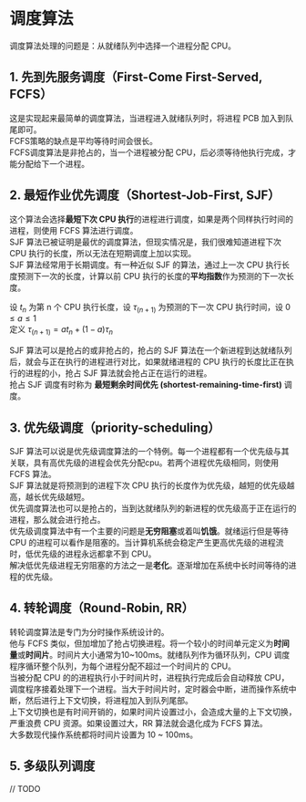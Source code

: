 # 调度算法

调度算法处理的问题是：从就绪队列中选择一个进程分配 CPU。

## 1. 先到先服务调度（First-Come First-Served, FCFS）
这是实现起来最简单的调度算法，当进程进入就绪队列时，将进程 PCB 加入到队尾即可。     
FCFS策略的缺点是平均等待时间会很长。   
FCFS调度算法是非抢占的，当一个进程被分配 CPU，后必须等待他执行完成，才能分配给下一个进程。  


## 2. 最短作业优先调度（Shortest-Job-First, SJF）
这个算法会选择**最短下次 CPU 执行**的进程进行调度，如果是两个同样执行时间的进程，则使用 FCFS 算法进行调度。     
SJF 算法已被证明是最优的调度算法，但现实情况是，我们很难知道进程下次 CPU 执行的长度，所以无法在短期调度上加以实现。     
SJF 算法经常用于长期调度。有一种近似 SJF 的算法，通过上一次 CPU 执行长度预测下一次的长度，计算以前 CPU 执行的长度的**平均指数**作为预测的下一次长度。       

设 $t_n$ 为第 n 个 CPU 执行长度，设 $τ_(n+1)$  为预测的下一次 CPU 执行时间，设 $0≤a≤1$      
定义 $τ_(n+1)=at_n+(1−a) τ_n$     

SJF 算法可以是抢占的或非抢占的，抢占的 SJF 算法在一个新进程到达就绪队列后，就会与正在执行的进程进行对比，如果就绪进程的 CPU 执行的长度比正在执行的进程的小，抢占 SJF 算法就会抢占正在运行的进程。       
抢占 SJF 调度有时称为 **最短剩余时间优先 (shortest-remaining-time-first)** 调度。       

## 3. 优先级调度（priority-scheduling）
SJF 算法可以说是优先级调度算法的一个特例。每一个进程都有一个优先级与其关联，具有高优先级的进程会优先分配cpu。若两个进程优先级相同，则使用 FCFS 算法。       
SJF 算法就是将预测到的进程下次 CPU 执行的长度作为优先级，越短的优先级越高，越长优先级越短。     
优先调度算法也可以是抢占的，当到达就绪队列的新进程的优先级高于正在运行的进程，那么就会进行抢占。        
优先级调度算法中有一个主要的问题是**无穷阻塞**或着叫**饥饿**。就绪运行但是等待 CPU 的进程可以看作是阻塞的。当计算机系统会稳定产生更高优先级的进程流时，低优先级的进程永远都拿不到 CPU。     
解决低优先级进程无穷阻塞的方法之一是**老化**。逐渐增加在系统中长时间等待的进程的优先级。        

## 4. 转轮调度（Round-Robin, RR）
转轮调度算法是专门为分时操作系统设计的。        
他与 FCFS 类似，但加增加了抢占切换进程。将一个较小的时间单元定义为**时间量**或**时间片**。时间片大小通常为10~100ms。就绪队列作为循环队列，CPU 调度程序循环整个队列，为每个进程分配不超过一个时间片的 CPU。      
当被分配 CPU 的的进程执行小于时间片时，进程执行完成后会自动释放 CPU，调度程序接着处理下一个进程。当大于时间片时，定时器会中断，进而操作系统中断，然后进行上下文切换，将进程加入到队列尾部。     
上下文切换也是有时间开销的，如果时间片设置过小，会造成大量的上下文切换，严重浪费 CPU 资源。如果设置过大，RR 算法就会退化成为 FCFS 算法。        
大多数现代操作系统都将时间片设置为 10 ~ 100ms。     

## 5. 多级队列调度
// TODO
